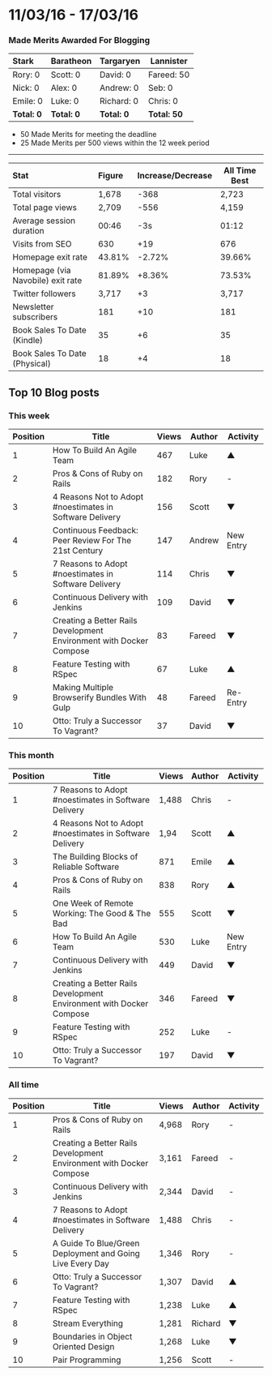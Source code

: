 # 11/03/16 - 17/03/16

### Made Merits Awarded For Blogging
| Stark | Baratheon | Targaryen | Lannister |
| :--- | :----- | :---------------- | ------------- |
| Rory: 0 | Scott: 0 | David: 0 | Fareed: 50 |
| Nick: 0 | Alex: 0 | Andrew: 0 | Seb: 0 |
| Emile: 0 | Luke: 0 | Richard: 0 | Chris: 0 |
| **Total: 0** | **Total: 0** | **Total: 0** | **Total: 50** |

- 50 Made Merits for meeting the deadline
- 25 Made Merits per 500 views within the 12 week period

--------

| Stat | Figure | Increase/Decrease | All Time Best |
| :--- | :----- | :---------------- | ------------- |
| Total visitors | 1,678 | -368 | 2,723 |
| Total page views | 2,709 | -556 | 4,159 |
| Average session duration | 00:46| -3s | 01:12 |
| Visits from SEO | 630 | +19 | 676 |
| Homepage exit rate | 43.81%| -2.72% | 39.66% |
| Homepage (via Navobile) exit rate | 81.89%| +8.36% | 73.53% |
| Twitter followers | 3,717 | +3 | 3,717 |
| Newsletter subscribers | 181 | +10 | 181 |
| Book Sales To Date (Kindle) | 35 | +6 | 35 |
| Book Sales To Date (Physical) | 18 | +4 | 18 |

## Top 10 Blog posts

### This week

| Position | Title | Views | Author | Activity |
| -------- | ----- | ----- | ------ | -------- |
|1 |How To Build An Agile Team | 467 | Luke | ▲ |
|2 |Pros & Cons of Ruby on Rails | 182 | Rory | - |
|3 |4 Reasons Not to Adopt #noestimates in Software Delivery | 156 | Scott | ▼ |
|4 |Continuous Feedback: Peer Review For The 21st Century | 147 | Andrew | New Entry |
|5 |7 Reasons to Adopt #noestimates in Software Delivery | 114 | Chris | ▼ |
|6 |Continuous Delivery with Jenkins | 109 | David | ▼ |
|7 |Creating a Better Rails Development Environment with Docker Compose | 83 | Fareed | ▼ |
|8 |Feature Testing with RSpec | 67 | Luke | ▲ |
|9 |Making Multiple Browserify Bundles With Gulp | 48 | Fareed | Re-Entry |
|10 |Otto: Truly a Successor To Vagrant? | 37 | David | ▼ |

### This month

| Position | Title | Views | Author | Activity |
| -------- | ----- | ----- | ------ | -------- |
|1 |7 Reasons to Adopt #noestimates in Software Delivery | 1,488 | Chris | - |
|2 |4 Reasons Not to Adopt #noestimates in Software Delivery | 1,94 | Scott | ▲ |
|3 |The Building Blocks of Reliable Software | 871 | Emile | ▲ |
|4 |Pros & Cons of Ruby on Rails | 838 | Rory | ▲ |
|5 |One Week of Remote Working: The Good & The Bad | 555 | Scott | ▼ |
|6 |How To Build An Agile Team | 530 | Luke | New Entry |
|7 |Continuous Delivery with Jenkins | 449 | David | ▼ |
|8 |Creating a Better Rails Development Environment with Docker Compose | 346 | Fareed | ▼ |
|9 |Feature Testing with RSpec | 252 | Luke | - |
|10 |Otto: Truly a Successor To Vagrant? | 197 | David | ▼ |

### All time

| Position | Title | Views | Author | Activity |
| -------- | ----- | ----- | ------ | -------- |
|1 |Pros & Cons of Ruby on Rails | 4,968 | Rory | - |
|2 |Creating a Better Rails Development Environment with Docker Compose | 3,161 | Fareed | - |
|3 |Continuous Delivery with Jenkins | 2,344 | David | - |
|4 |7 Reasons to Adopt #noestimates in Software Delivery | 1,488 | Chris | - |
|5 |A Guide To Blue/Green Deployment and Going Live Every Day | 1,346 | Rory | - |
|6 |Otto: Truly a Successor To Vagrant? | 1,307 | David | ▲ |
|7 |Feature Testing with RSpec | 1,238 | Luke | ▲ |
|8 |Stream Everything | 1,281 | Richard | ▼ |
|9 |Boundaries in Object Oriented Design | 1,268 | Luke | ▼ |
|10 |Pair Programming | 1,256 | Scott | - |

